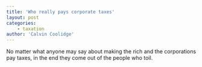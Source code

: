 ```yaml
---
title: 'Who really pays corporate taxes'
layout: post
categories:
    - taxation
author: 'Calvin Coolidge'
---
```


No matter what anyone may say about making the rich and the corporations pay taxes, in the end they come out of the people who toil.